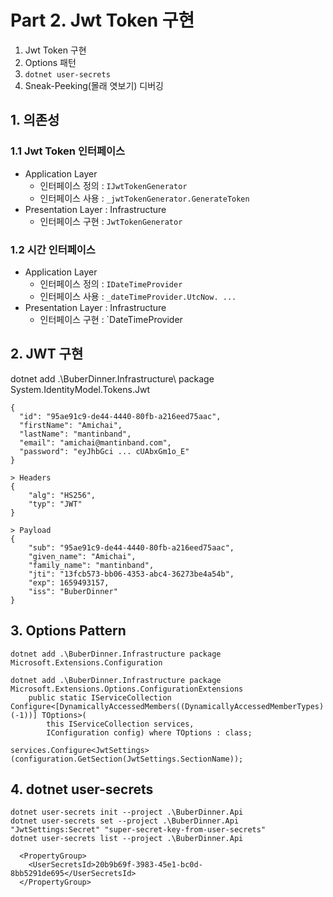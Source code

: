 # Part 2. Jwt Token 구현

1. Jwt Token 구현
1. Options 패턴
1. `dotnet user-secrets`
1. Sneak-Peeking(몰래 엿보기) 디버깅

## 1. 의존성
### 1.1 Jwt Token 인터페이스
- Application Layer
  - 인터페이스 정의 : `IJwtTokenGenerator`
  - 인터페이스 사용 : `_jwtTokenGenerator.GenerateToken`
- Presentation Layer : Infrastructure
  - 인터페이스 구현 : `JwtTokenGenerator`
### 1.2 시간 인터페이스
- Application Layer
  - 인터페이스 정의 : `IDateTimeProvider`
  - 인터페이스 사용 : `_dateTimeProvider.UtcNow. ...`
- Presentation Layer : Infrastructure
  - 인터페이스 구현 : `DateTimeProvider

## 2. JWT 구현
dotnet add .\BuberDinner.Infrastructure\ package System.IdentityModel.Tokens.Jwt

```
{
  "id": "95ae91c9-de44-4440-80fb-a216eed75aac",
  "firstName": "Amichai",
  "lastName": "mantinband",
  "email": "amichai@mantinband.com",
  "password": "eyJhbGci ... cUAbxGm1o_E"
}

> Headers
{
    "alg": "HS256",
    "typ": "JWT"
}

> Payload
{
    "sub": "95ae91c9-de44-4440-80fb-a216eed75aac",
    "given_name": "Amichai",
    "family_name": "mantinband",
    "jti": "13fcb573-bb06-4353-abc4-36273be4a54b",
    "exp": 1659493157,
    "iss": "BuberDinner"
}
```

## 3. Options Pattern
```
dotnet add .\BuberDinner.Infrastructure package Microsoft.Extensions.Configuration

dotnet add .\BuberDinner.Infrastructure package Microsoft.Extensions.Options.ConfigurationExtensions
    public static IServiceCollection Configure<[DynamicallyAccessedMembers((DynamicallyAccessedMemberTypes)(-1))] TOptions>(
        this IServiceCollection services,
        IConfiguration config) where TOptions : class;

services.Configure<JwtSettings>(configuration.GetSection(JwtSettings.SectionName));
```

## 4. dotnet user-secrets
```
dotnet user-secrets init --project .\BuberDinner.Api
dotnet user-secrets set --project .\BuberDinner.Api "JwtSettings:Secret" "super-secret-key-from-user-secrets"
dotnet user-secrets list --project .\BuberDinner.Api

  <PropertyGroup>
    <UserSecretsId>20b9b69f-3983-45e1-bc0d-8bb5291de695</UserSecretsId>
  </PropertyGroup>
```